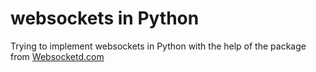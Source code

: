 # websockets in Python

Trying to implement websockets in Python with the help of the package from [Websocketd.com](http://websocketd.com/)
